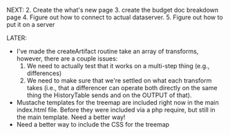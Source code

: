 NEXT:
2. Create the what's new page
3. create the budget doc breakdown page
4. Figure out how to connect to actual dataserver.
5. Figure out how to put it on a server

LATER:

* I've made the createArtifact routine take an array of transforms, however, there are a couple issues:
    1. We need to actually test that it works on a multi-step thing (e.g., differences)
    2. We need to make sure that we're settled on what each transform takes (i.e., that a differencer can operate both
    directly on the same thing the HistoryTable sends and on the OUTPUT of that).
* Mustache templates for the treemap are included right now in the main index.html file. Before they were included
  via a php require, but still in the main template. Need a better way!
* Need a better way to include the CSS for the treemap


   